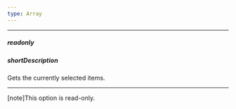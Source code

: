 ```yaml
---
type: Array
---
```

---
##### readonly

##### shortDescription
Gets the currently selected items.

---
[note]This option is read-only.